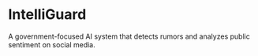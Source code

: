# IntelliGuard
A government-focused AI system that detects rumors and analyzes public sentiment on social media.
